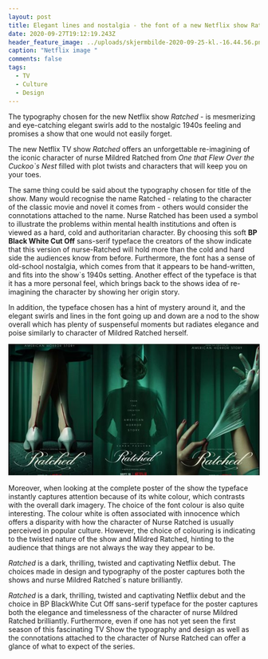 ```yaml
---
layout: post
title: Elegant lines and nostalgia - the font of a new Netflix show Ratched
date: 2020-09-27T19:12:19.243Z
header_feature_image: ../uploads/skjermbilde-2020-09-25-kl.-16.44.56.png
caption: "Netflix image "
comments: false
tags:
  - TV
  - Culture
  - Design
---
```

The typography chosen for the new Netflix show *Ratched* - is mesmerizing and eye-catching elegant swirls add to the nostalgic 1940s feeling and promises a show that one would not easily forget.

The new Netflix TV show *Ratched* offers an unforgettable re-imagining of the iconic character of nurse Mildred Ratched from *One that Flew Over the Cuckoo`s Nest* filled with plot twists and characters that will keep you on your toes.

The same thing could be said about the typography chosen for title of the show. Many would recognise the name Ratched - relating to the character of the classic movie and novel it comes from - others would consider the connotations attached to the name. Nurse Ratched has been used a symbol to illustrate the problems within mental health institutions and often is viewed as a hard, cold and authoritarian character. By choosing this soft **BP Black White Cut Off** sans-serif typeface the creators of the show indicate that this version of nurse-Ratched will hold more than the cold and hard side the audiences know from before. Furthermore, the font has a sense of old-school nostalgia, which comes from that it appears to be hand-written, and fits into the show`s 1940s setting. Another effect of the typeface is that it has a more personal feel, which brings back to the shows idea of re-imagining the character by showing her origin story.

In addition, the typeface chosen has a hint of mystery around it, and the elegant swirls and lines in the font going up and down are a nod to the show overall which has plenty of suspenseful moments but radiates elegance and poise similarly to character of Mildred Ratched herself.

![Netflix Image ](../uploads/092b4b7a9fe6a3243ef4e11f7aed1106.jpg)

Moreover, when looking at the complete poster of the show the typeface instantly captures attention because of its white colour, which contrasts with the overall dark imagery. The choice of the font colour is also quite interesting. The colour white is often associated with innocence which offers a disparity with how the character of Nurse Ratched is usually perceived in popular culture. However, the choice of colouring is indicating to the twisted nature of the show and Mildred Ratched, hinting to the audience that things are not always the way they appear to be.

*Ratched* is a dark, thrilling, twisted and captivating Netflix debut. The choices made in design and typography of the poster captures both the shows and nurse Mildred Ratched`s nature brilliantly.

*Ratched* is a dark, thrilling, twisted and captivating Netflix debut and the choice in BP BlackWhite Cut Off sans-serif typeface for the poster captures both the elegance and timelessness of the character of nurse Mildred Ratched brilliantly. Furthermore, even if one has not yet seen the first season of this fascinating TV Show the typography and design as well as the connotations attached to the character of Nurse Ratched can offer a glance of what to expect of the series.